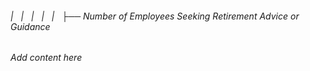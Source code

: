 ###### |   |   |   |   |   ├── Number of Employees Seeking Retirement Advice or Guidance

*Add content here*